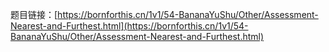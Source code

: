 题目链接：[https://bornforthis.cn/1v1/54-BananaYuShu/Other/Assessment-Nearest-and-Furthest.html](https://bornforthis.cn/1v1/54-BananaYuShu/Other/Assessment-Nearest-and-Furthest.html)
